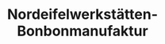 ---
title: "Nordeifelwerkstätten-Bonbonmanufaktur"
url: /euskirchen/nordeifelwerkstaetten-bonbonmanufaktur/
shop: Süßwaren
---